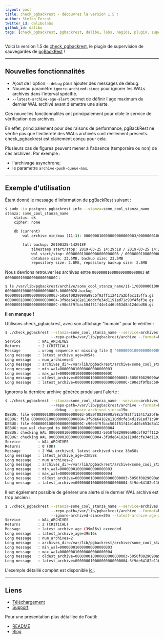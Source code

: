 ```yaml
---
layout: post
title: check_pgbackrest - découvrez la version 1.5 !
author: Stefan Fercot
twitter_id: dalibolabs
github_id: dalibo
tags: [check_pgbackrest, pgbackrest, dalibo, labs, nagios, plugin, supervision, sauvegarde]
---
```


Voici la version 1.5 de [check_pgbackrest](https://github.com/dalibo/check_pgbackrest), 
le plugin de supervision de sauvegardes de [pgBackRest](http://pgbackrest.org/) !

<!--MORE-->

-----

## Nouvelles fonctionnalités

  * Ajout de l'option `--debug` pour ajouter des messages de debug.
  * Nouveau paramètre `ignore-archived-since` pour ignorer les WALs archivés 
  dans l'interval spécifié.
  * `--latest-archive-age-alert` permet de définir l'age maximum du dernier 
  WAL archivé avant d'émettre une alerte.

Ces nouvelles fonctionnalités ont principalement pour cible le service de 
vérification des archives.

En effet, principalement pour des raisons de performance, pgBackRest ne 
vérifie pas que l'entièreté des WALs archivés sont réellement présents. 
check_pgbackrest est clairement conçu pour cela.

Plusieurs cas de figures peuvent mener à l'absence (temporaire ou non) de ces 
archives. Par exemple :
  * l'archivage asynchrone;
  * le paramètre `archive-push-queue-max`.

-----

## Exemple d'utilisation

Étant donné le message d'information de pgBackRest suivant :

```bash
$ sudo -iu postgres pgbackrest info --stanza=some_cool_stanza_name
stanza: some_cool_stanza_name
    status: ok
    cipher: none

    db (current)
        wal archive min/max (11-1): 000000010000000000000003/00000001000000000000000C

        full backup: 20190325-142918F
            timestamp start/stop: 2019-03-25 14:29:18 / 2019-03-25 14:29:28
            wal start/stop: 000000010000000000000003 / 000000010000000000000003
            database size: 23.5MB, backup size: 23.5MB
            repository size: 2.8MB, repository backup size: 2.8MB
```

Nous devrions retrouver les archives entre `000000010000000000000003` et 
`00000001000000000000000C` :

```bash
$ ls /var/lib/pgbackrest/archive/some_cool_stanza_name/11-1/0000000100000000/
000000010000000000000003.00000028.backup
000000010000000000000003-5050f0829090a98c5f92ff112417a2bf6c115ffa.gz
000000010000000000000004-3f9de64182e110ddcfe34d1191ad71c90f4fef3e.gz
00000001000000000000000C-c90e3f9fbac504f51f44e1446c653d8a124dbd86.gz
```

**Il en manque !**

Utilisons check_pgbackrest, avec son affichage "humain" pour le vérifier :

```bash
$ ./check_pgbackrest --stanza=some_cool_stanza_name --service=archives 
                     --repo-path=/var/lib/pgbackrest/archive --format=human
Service        : WAL_ARCHIVES
Returns        : 2 (CRITICAL)
Message        : wrong sequence or missing file @ '000000010000000000000005'
Long message   : latest_archive_age=9m54s
Long message   : num_archives=3
Long message   : archives_dir=/var/lib/pgbackrest/archive/some_cool_stanza_name/11-1
Long message   : min_wal=000000010000000000000003
Long message   : max_wal=00000001000000000000000C
Long message   : oldest_archive=000000010000000000000003-5050f0829090a98c5f92ff112417a2bf6c115ffa.gz
Long message   : latest_archive=00000001000000000000000C-c90e3f9fbac504f51f44e1446c653d8a124dbd86.gz
```

Ignorons la dernière archive générée produisant l'alerte :

```bash
$ ./check_pgbackrest --stanza=some_cool_stanza_name --service=archives 
                     --repo-path=/var/lib/pgbackrest/archive --format=human 
                     --debug --ignore-archived-since=15m
DEBUG: file 000000010000000000000003-5050f0829090a98c5f92ff112417a2bf6c115ffa.gz as interval since epoch : 36m52s
DEBUG: file 000000010000000000000004-3f9de64182e110ddcfe34d1191ad71c90f4fef3e.gz as interval since epoch : 33m58s
DEBUG: file 00000001000000000000000C-c90e3f9fbac504f51f44e1446c653d8a124dbd86.gz as interval since epoch : 11m45s
DEBUG: max_wal changed to 000000010000000000000004
DEBUG: checking WAL 000000010000000000000003-5050f0829090a98c5f92ff112417a2bf6c115ffa.gz
DEBUG: checking WAL 000000010000000000000004-3f9de64182e110ddcfe34d1191ad71c90f4fef3e.gz
Service        : WAL_ARCHIVES
Returns        : 0 (OK)
Message        : 2 WAL archived, latest archived since 33m58s
Long message   : latest_archive_age=33m58s
Long message   : num_archives=2
Long message   : archives_dir=/var/lib/pgbackrest/archive/some_cool_stanza_name/11-1
Long message   : min_wal=000000010000000000000003
Long message   : max_wal=000000010000000000000004
Long message   : oldest_archive=000000010000000000000003-5050f0829090a98c5f92ff112417a2bf6c115ffa.gz
Long message   : latest_archive=000000010000000000000004-3f9de64182e110ddcfe34d1191ad71c90f4fef3e.gz
```

Il est également possible de générer une alerte si le dernier WAL archivé est 
trop ancien :

```bash
$ ./check_pgbackrest --stanza=some_cool_stanza_name --service=archives 
                     --repo-path=/var/lib/pgbackrest/archive --format=human 
                     --ignore-archived-since=20m --latest-archive-age-alert=10m
Service        : WAL_ARCHIVES
Returns        : 2 (CRITICAL)
Message        : latest_archive_age (39m16s) exceeded
Long message   : latest_archive_age=39m16s
Long message   : num_archives=2
Long message   : archives_dir=/var/lib/pgbackrest/archive/some_cool_stanza_name/11-1
Long message   : min_wal=000000010000000000000003
Long message   : max_wal=000000010000000000000004
Long message   : oldest_archive=000000010000000000000003-5050f0829090a98c5f92ff112417a2bf6c115ffa.gz
Long message   : latest_archive=000000010000000000000004-3f9de64182e110ddcfe34d1191ad71c90f4fef3e.gz
```

L'exemple détaillé complet est disponible [ici](https://pgstef.github.io/2019/03/26/pgbackrest_archiving_tricks.html).

-----

## Liens
  * [Téléchargement](https://github.com/dalibo/check_pgbackrest/releases)  
  * [Support](https://github.com/dalibo/check_pgbackrest/issues)

Pour une présentation plus détaillée de l'outil:
  * [README](https://github.com/dalibo/check_pgbackrest/blob/master/README)
  * [Blog](https://pgstef.github.io/2019/02/20/monitor_pgbackrest_backups_with_nagios.html)
